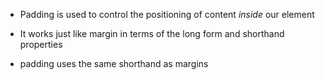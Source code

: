 - Padding is used to control the positioning of content <em>inside</em> our element

- It works just like margin in terms of the long form and shorthand properties

- padding uses the same shorthand as margins

